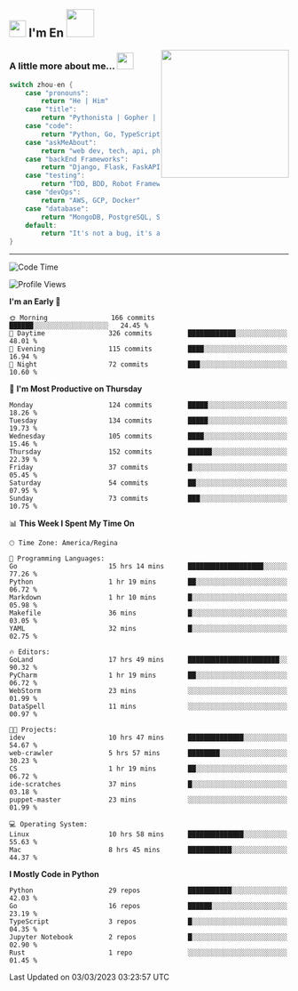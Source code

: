 <h2><img src="https://emojis.slackmojis.com/emojis/images/1531849430/4246/blob-sunglasses.gif?1531849430" width="30"/> I'm En <img src="https://media.giphy.com/media/12oufCB0MyZ1Go/giphy.gif" width="50"></h2>
<img align='right' src="https://media.giphy.com/media/M9gbBd9nbDrOTu1Mqx/giphy.gif" width="230">


### A little more about me... <img src="https://media.giphy.com/media/WUlplcMpOCEmTGBtBW/giphy.gif" width="30">  
<!--
```javascript
const zhou-en = {
    pronouns: "He" | "Him",
    title: "Pythonista" | "Gopher" | "Rustacean",
    code: ["Python", "Go", "Rust", "TypeScript"],
    askMeAbout: ["web dev", "tech", "app dev", "photography"],
    technologies: {
        backEnd: {
            python: ["Django", "Flask", "FaskAPI"],
            go: []
        },
        scraping: ["selenium", "scrapy", "spider"],
        testing: ["Robot Framework"],
        devOps: ["AWS", "Docker", "GCP", "Nginx"],
        databases: ["mongo", "postgresql", "sqlite"],
        misc: ["Firebase", "Heroku"]
    },
    architecture: ["Event Driven Architecture", "Microservices"],
    currentFocus: ["Temporal", "Rust"],
    funFact: "It's not a bug, it's a feature!"
};
```
  -->

```go
switch zhou-en {
    case "pronouns":
        return "He | Him"
    case "title":
        return "Pythonista | Gopher | Rustacean"
    case "code":
        return "Python, Go, TypeScript, Rust"
    case "askMeAbout":
        return "web dev, tech, api, photography, basketball"
    case "backEnd Frameworks":
        return "Django, Flask, FaskAPI, Temporal"
    case "testing":
        return "TDD, BDD, Robot Framework, pytest"
    case "devOps":
        return "AWS, GCP, Docker"
    case "database":
        return "MongoDB, PostgreSQL, Sqlit"
    default:
        return "It's not a bug, it's a feature!"
}
```




---
<!--START_SECTION:waka-->
![Code Time](http://img.shields.io/badge/Code%20Time-499%20hrs%203%20mins-blue)

![Profile Views](http://img.shields.io/badge/Profile%20Views-1-blue)

**I'm an Early 🐤** 

```text
🌞 Morning                166 commits         ██████░░░░░░░░░░░░░░░░░░░   24.45 % 
🌆 Daytime                326 commits         ████████████░░░░░░░░░░░░░   48.01 % 
🌃 Evening                115 commits         ████░░░░░░░░░░░░░░░░░░░░░   16.94 % 
🌙 Night                  72 commits          ███░░░░░░░░░░░░░░░░░░░░░░   10.60 % 
```
📅 **I'm Most Productive on Thursday** 

```text
Monday                   124 commits         █████░░░░░░░░░░░░░░░░░░░░   18.26 % 
Tuesday                  134 commits         █████░░░░░░░░░░░░░░░░░░░░   19.73 % 
Wednesday                105 commits         ████░░░░░░░░░░░░░░░░░░░░░   15.46 % 
Thursday                 152 commits         ██████░░░░░░░░░░░░░░░░░░░   22.39 % 
Friday                   37 commits          █░░░░░░░░░░░░░░░░░░░░░░░░   05.45 % 
Saturday                 54 commits          ██░░░░░░░░░░░░░░░░░░░░░░░   07.95 % 
Sunday                   73 commits          ███░░░░░░░░░░░░░░░░░░░░░░   10.75 % 
```


📊 **This Week I Spent My Time On** 

```text
🕑︎ Time Zone: America/Regina

💬 Programming Languages: 
Go                       15 hrs 14 mins      ███████████████████░░░░░░   77.26 % 
Python                   1 hr 19 mins        ██░░░░░░░░░░░░░░░░░░░░░░░   06.72 % 
Markdown                 1 hr 10 mins        █░░░░░░░░░░░░░░░░░░░░░░░░   05.98 % 
Makefile                 36 mins             █░░░░░░░░░░░░░░░░░░░░░░░░   03.05 % 
YAML                     32 mins             █░░░░░░░░░░░░░░░░░░░░░░░░   02.75 % 

🔥 Editors: 
GoLand                   17 hrs 49 mins      ███████████████████████░░   90.32 % 
PyCharm                  1 hr 19 mins        ██░░░░░░░░░░░░░░░░░░░░░░░   06.72 % 
WebStorm                 23 mins             ░░░░░░░░░░░░░░░░░░░░░░░░░   01.99 % 
DataSpell                11 mins             ░░░░░░░░░░░░░░░░░░░░░░░░░   00.97 % 

🐱‍💻 Projects: 
idev                     10 hrs 47 mins      ██████████████░░░░░░░░░░░   54.67 % 
web-crawler              5 hrs 57 mins       ████████░░░░░░░░░░░░░░░░░   30.23 % 
CS                       1 hr 19 mins        ██░░░░░░░░░░░░░░░░░░░░░░░   06.72 % 
ide-scratches            37 mins             █░░░░░░░░░░░░░░░░░░░░░░░░   03.18 % 
puppet-master            23 mins             ░░░░░░░░░░░░░░░░░░░░░░░░░   01.99 % 

💻 Operating System: 
Linux                    10 hrs 58 mins      ██████████████░░░░░░░░░░░   55.63 % 
Mac                      8 hrs 45 mins       ███████████░░░░░░░░░░░░░░   44.37 % 
```

**I Mostly Code in Python** 

```text
Python                   29 repos            ███████████░░░░░░░░░░░░░░   42.03 % 
Go                       16 repos            ██████░░░░░░░░░░░░░░░░░░░   23.19 % 
TypeScript               3 repos             █░░░░░░░░░░░░░░░░░░░░░░░░   04.35 % 
Jupyter Notebook         2 repos             █░░░░░░░░░░░░░░░░░░░░░░░░   02.90 % 
Rust                     1 repo              ░░░░░░░░░░░░░░░░░░░░░░░░░   01.45 % 
```




 Last Updated on 03/03/2023 03:23:57 UTC
<!--END_SECTION:waka-->
